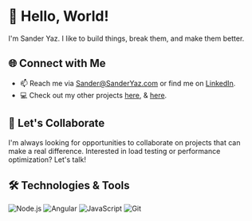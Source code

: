 # 👋 Hello, World!

I'm Sander Yaz. I like to build things, break them, and make them better.

## 🌐 Connect with Me
- 📫 Reach me via [Sander@SanderYaz.com](mailto:Sander@SanderYaz.com) or find me on [LinkedIn](https://www.linkedin.com/in/sanderyaz).
- 💻 Check out my other projects [here](https://github.com/sanderyaz-loadium), & [here](https://github.com/sanderyaz).

## 💞️ Let's Collaborate
I'm always looking for opportunities to collaborate on projects that can make a real difference. Interested in load testing or performance optimization? Let's talk!

## 🛠️ Technologies & Tools
![Node.js](https://img.shields.io/badge/-Node.js-333333?style=flat&logo=node.js) ![Angular](https://img.shields.io/badge/-Angular-333333?style=flat&logo=angular) ![JavaScript](https://img.shields.io/badge/-JavaScript-333333?style=flat&logo=javascript) ![Git](https://img.shields.io/badge/-Git-333333?style=flat&logo=git)
